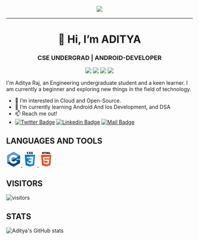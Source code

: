 <p align="center">
  <img src="https://github.com/thompsonemerson/thompsonemerson/raw/master/cover-thompson.png" height="200"/>
</p>
<hr>

<h1 align="center">👋 Hi, I’m ADITYA</h1>
<h3 align="center">CSE UNDERGRAD | ANDROID-DEVELOPER</h3>
<p align="center">
<img src="https://img.shields.io/badge/Age-18-blue" />
  <img src="https://img.shields.io/badge/Focus-Android%20Develpoment And Flutter%20Development-brightgreen" />
  <img src="https://img.shields.io/badge/Lives-India-success" />
  <img src="https://img.shields.io/badge/Languages-English-brightgreen" />
</p>

I'm Aditya Raj, an Engineering undergraduate student and a keen learner. I am currently a beginner and exploring new things in the field of technology.
- 👀 I’m interested in Cloud and Open-Source.
- 🌱 I’m currently learning Android And Ios Development,  and DSA
- 📫 Reach me out!
- [![Twitter Badge](https://img.shields.io/badge/-@iadiraj-1ca0f1?style=flat&labelColor=1ca0f1&logo=twitter&logoColor=white&link=https://twitter.com/Ipenywis)](https://twitter.com/iadiraj)  [![Linkedin Badge](https://img.shields.io/badge/-iadiraj-0e76a8?style=flat&labelColor=0e76a8&logo=linkedin&logoColor=white)](https://www.linkedin.com/in/iadiraj/)  [![Mail Badge](https://img.shields.io/badge/-developer.rajaditya-c0392b?style=flat&labelColor=c0392b&logo=gmail&logoColor=white)](mailto:developer.rajaditya@gmail.com)

## LANGUAGES AND TOOLS
<p align="left"><a href="https://www.w3schools.com/cpp/" target="_blank"> <img src="https://raw.githubusercontent.com/devicons/devicon/master/icons/cplusplus/cplusplus-original.svg" alt="cplusplus" width="40" height="40"/> </a> <a href="https://www.w3schools.com/css/" target="_blank"> <img src="https://raw.githubusercontent.com/devicons/devicon/master/icons/css3/css3-original-wordmark.svg" alt="css3" width="40" height="40"/> </a> <a href="https://www.w3.org/html/" target="_blank"> <img src="https://raw.githubusercontent.com/devicons/devicon/master/icons/html5/html5-original-wordmark.svg" alt="html5" width="40" height="40"/> </a> <a href="https://developer.mozilla.org/en-US/docs/Web/JavaScript" target="_blank"></a> </p>

## VISITORS
![visitors](https://visitor-badge.glitch.me/badge?page_id=iadiraj.iadiraj)

## STATS
![Aditya's GitHub stats](https://github-readme-stats.vercel.app/api?username=iadiraj&show_icons=true&theme=radical)
<!---
iadiraj/iadiraj is a ✨ special ✨ repository because its `README.md` (this file) appears on your GitHub profile.
You can click the Preview link to take a look at your changes.
--->

